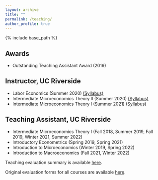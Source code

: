 ```yaml
---
layout: archive
title: ""
permalink: /teaching/
author_profile: true
---
```


{% include base_path %}

## Awards
  * Outstanding Teaching Assistant Award (2019)

## Instructor, UC Riverside
  * Labor Economics (Summer 2020) [(Syllabus)](/files/Syllabus-153-S20.pdf)
  * Intermediate Microeconomics Theory II (Summer 2020) [(Syllabus)](/files/Syllabus-104B-S20.pdf)
  * Intermediate Microeconomics Theory I (Summer 2021) [(Syllabus)](/files/Syllabus-104A-S21.pdf)

## Teaching Assistant, UC Riverside
  * Intermediate Microeconomics Theory I (Fall 2018, Summer 2019, Fall 2019, Winter 2021, Summer 2022)
  * Introductory Econometrics (Spring 2019, Spring 2021)
  * Introduction to Microeconomics (Winter 2019, Spring 2022)
  * Introduction to Macroeconomics (Fall 2021, Winter 2022)





Teaching evaluation summary is available [here](/files/TeachingEvaluationSummary_OpinderKaur.pdf). 

Original evaluation forms for all courses are available [here](https://drive.google.com/drive/folders/1jtncSyMbhygOT5mPAfEBoiCKSeVmBuu8?usp=sharing).

